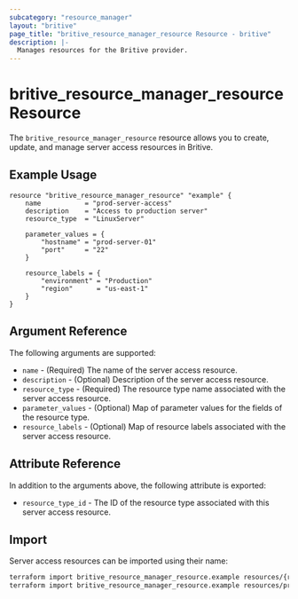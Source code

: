 ```yaml
---
subcategory: "resource_manager"
layout: "britive"
page_title: "britive_resource_manager_resource Resource - britive"
description: |-
  Manages resources for the Britive provider.
---
```


# britive_resource_manager_resource Resource

The `britive_resource_manager_resource` resource allows you to create, update, and manage server access resources in Britive.

## Example Usage

```hcl
resource "britive_resource_manager_resource" "example" {
    name           = "prod-server-access"
    description    = "Access to production server"
    resource_type  = "LinuxServer"

    parameter_values = {
        "hostname" = "prod-server-01"
        "port"     = "22"
    }

    resource_labels = {
        "environment" = "Production"
        "region"      = "us-east-1"
    }
}
```

## Argument Reference

The following arguments are supported:

* `name` - (Required) The name of the server access resource.
* `description` - (Optional) Description of the server access resource.
* `resource_type` - (Required) The resource type name associated with the server access resource.
* `parameter_values` - (Optional) Map of parameter values for the fields of the resource type.
* `resource_labels` - (Optional) Map of resource labels associated with the server access resource.

## Attribute Reference

In addition to the arguments above, the following attribute is exported:

* `resource_type_id` - The ID of the resource type associated with this server access resource.

## Import

Server access resources can be imported using their name:

```sh
terraform import britive_resource_manager_resource.example resources/{resource_name}
terraform import britive_resource_manager_resource.example resources/prod-server-access
```